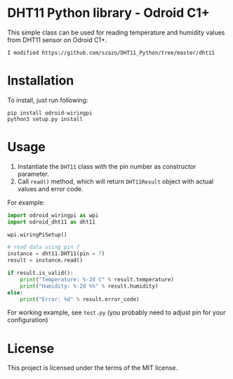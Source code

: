 # DHT11 Python library - Odroid C1+

This simple class can be used for reading temperature and humidity values from DHT11 sensor on Odroid C1+.

```
I modified https://github.com/szazo/DHT11_Python/tree/master/dht11
```

# Installation

To install, just run following:

```
pip install odroid-wiringpi
python3 setup.py install
```

# Usage

1. Instantiate the `DHT11` class with the pin number as constructor parameter.
2. Call `read()` method, which will return `DHT11Result` object with actual values and error code.

For example:

```python
import odroid_wiringpi as wpi
import odroid_dht11 as dht11

wpi.wiringPiSetup()

# read data using pin 7
instance = dht11.DHT11(pin = 7)
result = instance.read()

if result.is_valid():
    print("Temperature: %-2d C" % result.temperature)
    print("Humidity: %-2d %%" % result.humidity)
else:
    print("Error: %d" % result.error_code)
```

For working example, see `test.py` (you probably need to adjust pin for your configuration)

# License

This project is licensed under the terms of the MIT license.
